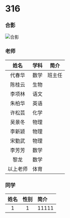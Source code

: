 # 316
### 合影
![合影](https://ss1.bdstatic.com/70cFuXSh_Q1YnxGkpoWK1HF6hhy/it/u=4136022183,930768162&fm=26&gp=0.jpg)
### 老师

| 姓名      |学科 | 简介  |
|:--------:|:--------:|:---:|
| 代春华  | 数学 |  班主任   |
| 陈桂云     |   生物 |    |
| 李项林      |    语文 |   |
| 朱柏华      |    英语 |   |
| 许松芸      |    化学 |   |
| 吴景冬      |    物理 |   |
| 李新颍      |    物理 |   |
| 宋勤武      |    物理 |   |
| 李芳芳      |    数学 |   |
| 黎龙      |    数学 |   |
| 以上老师      |   体育 |   |

### 同学

| 姓名 | 性别 | 简介 |
| :---:| :---:| :--- |
| 1 | 1 | 11111|



